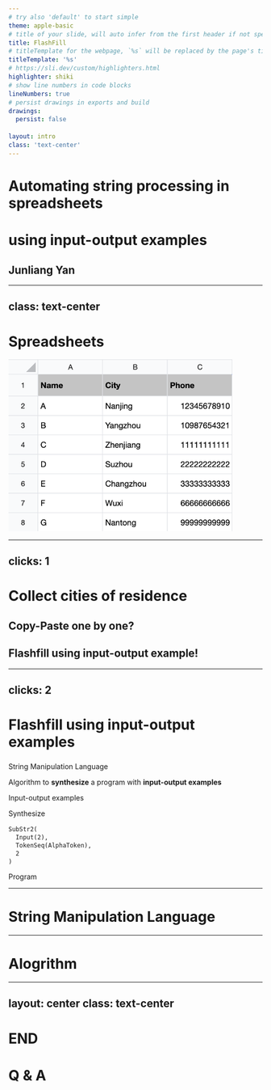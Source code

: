 ```yaml
---
# try also 'default' to start simple
theme: apple-basic
# title of your slide, will auto infer from the first header if not specified
title: FlashFill
# titleTemplate for the webpage, `%s` will be replaced by the page's title
titleTemplate: '%s'
# https://sli.dev/custom/highlighters.html
highlighter: shiki
# show line numbers in code blocks
lineNumbers: true
# persist drawings in exports and build
drawings:
  persist: false

layout: intro
class: 'text-center'
---
```


<h1 class="!text-4xl">Automating string processing in spreadsheets</h1>
<h1 class="!text-4xl">using input-output examples</h1>

<h2 class="pt-20 text-gray-500">Junliang Yan</h2>

<Status></Status>

<!--  -->

---
class: text-center
---

# Spreadsheets

<img class="inline-block mt-8" src="/spreadsheets.png" alt="spreadsheets" style="zoom: 60%;">

---
clicks: 1
---

# Collect cities of residence

<flashfill class="mt-12" edit :data="[
  { input: ['A', 'Jiangsu, nanjing, nju'] },
  { input: ['B', 'Hubei, wuhan, hust'] },
  { input: ['C', 'Shandong, jinan, sdu'] },
  { input: ['D', 'Hunan, changsha, csu'] }
]" :input-label="['Name', 'Adress']" output-label="City" />

<h2>
  <mdi-close class="text-red-500" v-click="1" />
  <span class="underline">Copy-Paste one by one?</span>
</h2>

<h2 v-click="1">
  <mdi-check class="text-green-500" />
  <span class="underline">Flashfill using input-output example!</span>
</h2>

---
clicks: 2
---

# Flashfill using input-output examples

<h3 class="mt-12"></h3>

<v-click>
  <p><carbon-dot-mark /> String Manipulation Language</p>
</v-click>

<v-click>
  <p class="mt-8"><carbon-dot-mark /> Algorithm to <strong>synthesize</strong> a program with <strong>input-output examples</strong></p>
</v-click>

<div class="flex justify-center items-center font-2xl">
  <div v-click="2">
    <flashfill class="text-sm" hide-run output-width="200" :data="[
      { input: ['A', 'Jiangsu, nanjing, nju'], output: 'nanjing' },
    ]" />
    <p class="text-center">
      <span>Input-output examples</span>
    </p>
  </div>
  <div class="mx-8 text-center" v-click="2">
    <div>Synthesize</div>
    <div><mdi-arrow-right-bold /></div>
  </div>
  <div v-click="1">
    <pre class="slidev-code border"><code>SubStr2(
  Input(2),
  TokenSeq(AlphaToken),
  2
)</code></pre>
    <p class="text-center">
      <span>Program</span>
    </p>
  </div>
</div>

---

# String Manipulation Language

---

# Alogrithm

---
layout: center
class: text-center
---

# END

<div class="h-8"></div>

# Q & A
